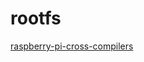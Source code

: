 # rootfs

[raspberry-pi-cross-compilers](https://github.com/abhiTronix/raspberry-pi-cross-compilers)
